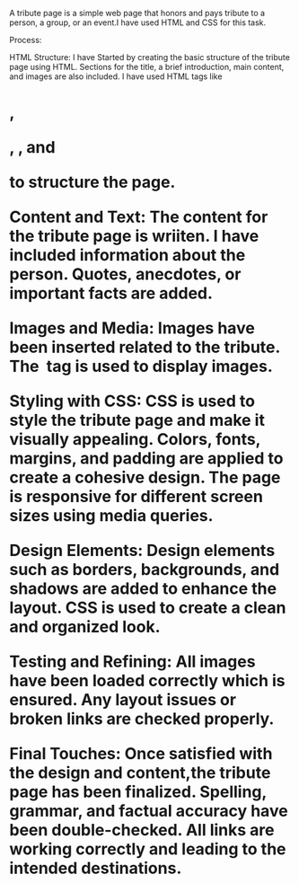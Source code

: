 A tribute page is a simple web page that honors and pays tribute to a person, a group, or an event.I have used HTML and CSS for this task.

Process:

HTML Structure:
I have Started by creating the basic structure of the tribute page using HTML.
Sections for the title, a brief introduction, main content, and images are also included.
I have used HTML tags like <h1>, <p>, <img>, and <div> to structure the page.

Content and Text:
The content for the tribute page is wriiten.
I have included information about the person.
Quotes, anecdotes, or important facts are added.

Images and Media:
Images have been inserted related to the tribute.
The <img> tag is used to display images.

Styling with CSS:
CSS is used to style the tribute page and make it visually appealing.
Colors, fonts, margins, and padding are applied to create a cohesive design.
The page is responsive for different screen sizes using media queries.

Design Elements:
Design elements such as borders, backgrounds, and shadows are added to enhance the layout.
CSS is used to create a clean and organized look.

Testing and Refining:
All images have been loaded correctly which is ensured.
Any layout issues or broken links are checked properly.

Final Touches:
Once satisfied with the design and content,the tribute page has been finalized.
Spelling, grammar, and factual accuracy have been double-checked.
All links are working correctly and leading to the intended destinations.
